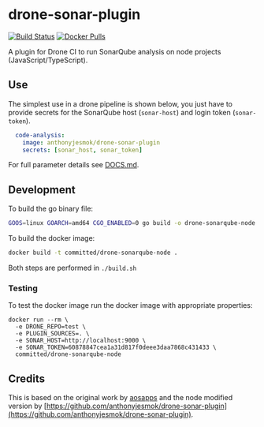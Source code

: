 # drone-sonar-plugin

[![Build Status](https://drone.committed.software/api/badges/commitd/drone-sonarqube-node/status.svg)](https:://drone.committed.software/commitd/drone-sonarqube-node)  [![Docker Pulls](https://img.shields.io/docker/pulls/committed/drone-sonarqube-node.svg?style=flat)](https://hub.docker.com/r/committed/drone-sonarqube-node)

A plugin for Drone CI to run SonarQube analysis on node projects (JavaScript/TypeScript).

## Use

The simplest use in a drone pipeline is shown below, you just have to provide secrets for the SonarQube host (`sonar-host`) and login token (`sonar-token`).

```yaml
  code-analysis:
    image: anthonyjesmok/drone-sonar-plugin
    secrets: [sonar_host, sonar_token]
```

For full parameter details see [DOCS.md](DOCS.md).

## Development

To build the go binary file:

```bash
GOOS=linux GOARCH=amd64 CGO_ENABLED=0 go build -o drone-sonarqube-node
```

To build the docker image:

```bash
docker build -t committed/drone-sonarqube-node .
```

Both steps are performed in `./build.sh`

### Testing

To test the docker image run the docker image with appropriate properties:

```commandline
docker run --rm \
  -e DRONE_REPO=test \
  -e PLUGIN_SOURCES=. \
  -e SONAR_HOST=http://localhost:9000 \
  -e SONAR_TOKEN=60878847cea1a31d817f0deee3daa7868c431433 \
  committed/drone-sonarqube-node
```

## Credits

This is based on the original work by [aosapps](https://github.com/aosapps/drone-sonar-plugin) and the node modified version by [https://github.com/anthonyjesmok/drone-sonar-plugin](https://github.com/anthonyjesmok/drone-sonar-plugin).
